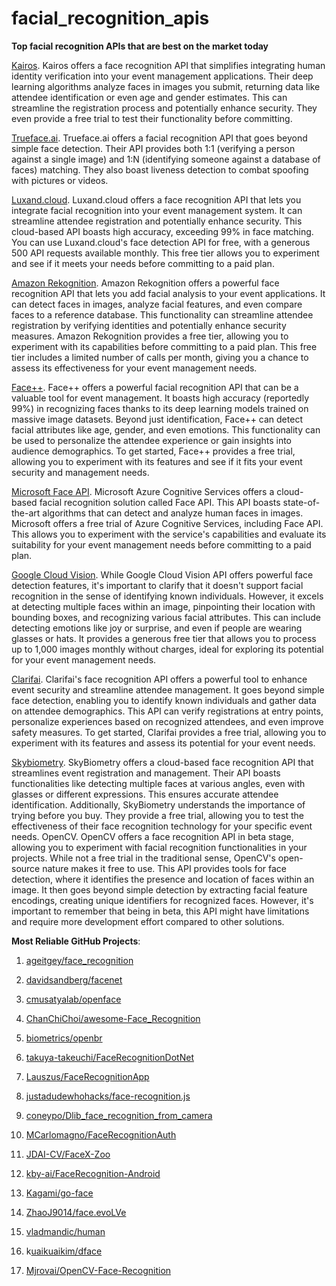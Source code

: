 # facial_recognition_apis
**Top facial recognition APIs that are best on the market today**

[Kairos](https://www.kairos.com/). Kairos offers a face recognition API that simplifies integrating human identity verification into your event management applications.  Their deep learning algorithms analyze faces in images you submit, returning data like attendee identification or even age and gender estimates. This can streamline the registration process and potentially enhance security. They even provide a free trial to test their functionality before committing.

[Trueface.ai](https://www.trueface.ai/). Trueface.ai offers a facial recognition API that goes beyond simple face detection.  Their API provides both 1:1 (verifying a person against a single image) and 1:N (identifying someone against a database of faces) matching.  They also boast liveness detection to combat spoofing with pictures or videos.  

[Luxand.cloud](https://luxand.cloud/). Luxand.cloud offers a face recognition API that lets you integrate facial recognition into your event management system. It can streamline attendee registration and potentially enhance security. This cloud-based API boasts high accuracy, exceeding 99% in face matching. You can use Luxand.cloud's face detection API for free, with a generous 500 API requests available monthly. This free tier allows you to experiment and see if it meets your needs before committing to a paid plan.

[Amazon Rekognition](https://aws.amazon.com/rekognition/). Amazon Rekognition offers a powerful face recognition API that lets you add facial analysis to your event applications. It can detect faces in images, analyze facial features, and even compare faces to a reference database. This functionality can streamline attendee registration by verifying identities and potentially enhance security measures. Amazon Rekognition provides a free tier, allowing you to experiment with its capabilities before committing to a paid plan. This free tier includes a limited number of calls per month, giving you a chance to assess its effectiveness for your event management needs.

[Face++](https://www.faceplusplus.com/). Face++ offers a powerful facial recognition API that can be a valuable tool for event management. It boasts high accuracy (reportedly 99%) in recognizing faces thanks to its deep learning models trained on massive image datasets. Beyond just identification, Face++ can detect facial attributes like age, gender, and even emotions. This functionality can be used to personalize the attendee experience or gain insights into audience demographics. To get started, Face++ provides a free trial, allowing you to experiment with its features and see if it fits your event security and management needs.

[Microsoft Face API](https://learn.microsoft.com/en-us/azure/ai-services/computer-vision/identity-api-reference). Microsoft Azure Cognitive Services offers a cloud-based facial recognition solution called Face API. This API boasts state-of-the-art algorithms that can detect and analyze human faces in images. Microsoft offers a free trial of Azure Cognitive Services, including Face API. This allows you to experiment with the service's capabilities and evaluate its suitability for your event management needs before committing to a paid plan.

[Google Cloud Vision](https://cloud.google.com/vision). While Google Cloud Vision API offers powerful face detection features, it's important to clarify that it doesn't support facial recognition in the sense of identifying known individuals. However, it excels at  detecting multiple faces within an image, pinpointing their location with bounding boxes, and recognizing various facial attributes. This can include detecting emotions like joy or surprise, and even if people are wearing glasses or hats.  It provides a generous free tier that allows you to process up to 1,000 images monthly without charges, ideal for exploring its potential for your event management needs.

[Clarifai](https://www.clarifai.com/). Clarifai's face recognition API offers a powerful tool to enhance event security and streamline attendee management. It goes beyond simple face detection, enabling you to identify known individuals and gather data on attendee demographics.  This API can verify registrations at entry points, personalize experiences based on recognized attendees, and even improve safety measures.  To get started, Clarifai provides a free trial, allowing you to experiment with its features and assess its potential for your event needs.

[Skybiometry](https://skybiometry.com/). SkyBiometry offers a cloud-based face recognition API that streamlines event registration and management.  Their API boasts functionalities like detecting multiple faces at various angles, even with glasses or different expressions. This ensures accurate attendee identification. Additionally, SkyBiometry understands the importance of trying before you buy. They provide a free trial, allowing you to test the effectiveness of their face recognition technology for your specific event needs.
OpenCV. OpenCV offers a face recognition API in beta stage, allowing you to experiment with facial recognition functionalities in your projects. While not a free trial in the traditional sense, OpenCV's open-source nature makes it free to use. This API provides tools for face detection, where it identifies the presence and location of faces within an image. It then goes beyond simple detection by extracting facial feature encodings, creating unique identifiers for recognized faces. However, it's important to remember that being in beta, this API might have limitations and require more development effort compared to other solutions.

**Most Reliable GitHub Projects**:

1. [ageitgey/face_recognition](https://github.com/ageitgey/face_recognition)

2. [davidsandberg/facenet](https://github.com/davidsandberg/facenet)

3. [cmusatyalab/openface](https://github.com/cmusatyalab/openface)

4. [ChanChiChoi/awesome-Face_Recognition](https://github.com/ChanChiChoi/awesome-Face_Recognition)

5. [biometrics/openbr](https://github.com/biometrics/openbr)

6. [takuya-takeuchi/FaceRecognitionDotNet](https://github.com/takuya-takeuchi/FaceRecognitionDotNet)

7. [Lauszus/FaceRecognitionApp](https://github.com/Lauszus/FaceRecognitionApp)

8. [justadudewhohacks/face-recognition.js](https://github.com/justadudewhohacks/face-recognition.js)

9. [coneypo/Dlib_face_recognition_from_camera](https://github.com/coneypo/Dlib_face_recognition_from_camera)

10. [MCarlomagno/FaceRecognitionAuth](https://github.com/MCarlomagno/FaceRecognitionAuth)

11. [JDAI-CV/FaceX-Zoo](https://github.com/JDAI-CV/FaceX-Zoo)

12. [kby-ai/FaceRecognition-Android](https://github.com/kby-ai/FaceRecognition-Android)

13. [Kagami/go-face](https://github.com/Kagami/go-face)

14. [ZhaoJ9014/face.evoLVe](https://github.com/ZhaoJ9014/face.evoLVe)

15. [vladmandic/human](https://github.com/vladmandic/human)

16. k[uaikuaikim/dface](https://github.com/kuaikuaikim/dface)

17. [Mjrovai/OpenCV-Face-Recognition](https://github.com/Mjrovai/OpenCV-Face-Recognition)

